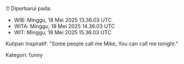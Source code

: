 ⏰ Diperbarui pada:
- WIB: Minggu, 18 Mei 2025 13.36.03 UTC
- WITA: Minggu, 18 Mei 2025 14.36.03 UTC
- WIT: Minggu, 18 Mei 2025 15.36.03 UTC

Kutipan Inspiratif:
"Some people call me Mike, You can call me tonight."


Kategori: funny

